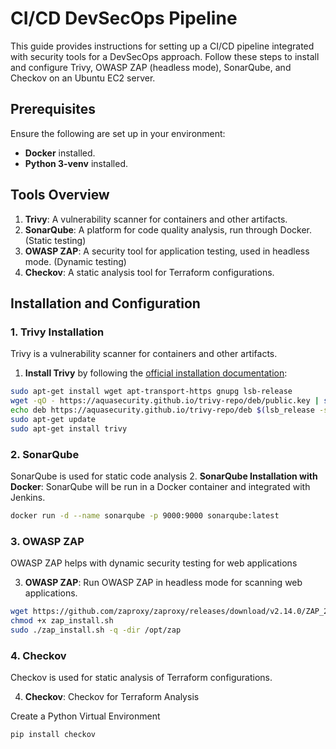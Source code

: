 # CI/CD DevSecOps Pipeline

This guide provides instructions for setting up a CI/CD pipeline integrated with security tools for a DevSecOps approach. Follow these steps to install and configure Trivy, OWASP ZAP (headless mode), SonarQube, and Checkov on an Ubuntu EC2 server.

## Prerequisites
Ensure the following are set up in your environment:
- **Docker** installed.
- **Python 3-venv** installed.

## Tools Overview
1. **Trivy**: A vulnerability scanner for containers and other artifacts.
2. **SonarQube**: A platform for code quality analysis, run through Docker.(Static testing)
3. **OWASP ZAP**: A security tool for application testing, used in headless mode. (Dynamic testing)
4. **Checkov**: A static analysis tool for Terraform configurations.

## Installation and Configuration

### 1. Trivy Installation
Trivy is a vulnerability scanner for containers and other artifacts.

1. **Install Trivy** by following the [official installation documentation](https://aquasecurity.github.io/trivy/v0.18.3/installation/):
  ```bash
  sudo apt-get install wget apt-transport-https gnupg lsb-release
  wget -qO - https://aquasecurity.github.io/trivy-repo/deb/public.key | sudo apt-key add -
  echo deb https://aquasecurity.github.io/trivy-repo/deb $(lsb_release -sc) main | sudo tee -a /etc/apt/sources.list.d/trivy.list
  sudo apt-get update
  sudo apt-get install trivy
  ```
### 2. SonarQube
SonarQube is used for static code analysis
2. **SonarQube Installation with Docker**: SonarQube will be run in a Docker container and integrated with Jenkins.
   ```bash
   docker run -d --name sonarqube -p 9000:9000 sonarqube:latest
  ```

### 3. OWASP ZAP
OWASP ZAP helps with dynamic security testing for web applications

3. **OWASP ZAP**: Run OWASP ZAP in headless mode for scanning web applications.

```bash
wget https://github.com/zaproxy/zaproxy/releases/download/v2.14.0/ZAP_2_14_0_unix.sh -O zap_install.sh
chmod +x zap_install.sh
sudo ./zap_install.sh -q -dir /opt/zap
```  

### 4. Checkov
Checkov is used for static analysis of Terraform configurations.


4. **Checkov**: Checkov for Terraform Analysis

Create a Python Virtual Environment

```bash
pip install checkov
```
